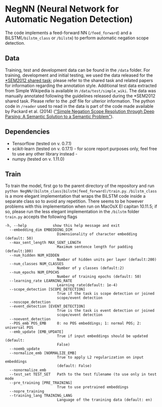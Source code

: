 # NegNN (Neural Network for Automatic Negation Detection)

The code implements a feed-forward NN (```/feed_forward```) and a BiLSTM(```/bilstm_class``` or ```/bilstm```) to perform automatic negation scope detection. 

## Data
Training, test and development data can be found in the ```/data``` folder.
For training, development and initial testing, we used the data released for the [*SEM2012 shared task](http://www.clips.ua.ac.be/sem2012-st-neg/); please refer to the shared task and related papers for information regarding the annotation style.
Additional test data extracted from Simple Wikipedia is available in ```/data/test/simple_wiki```. The data was manually annotated following the guidelines released during the *SEM2012 shared task. Please refer to the .pdf file for ulterior information.
The python code in ```/reader``` used to read in the data is part of the code made available by Packard et al. (2014) (["Simple Negation Scope Resolution through Deep Parsing: A Semantic Solution to a Semantic Problem"](https://aclweb.org/anthology/P/P14/P14-1007.pdf)).

## Dependencies
- Tensorflow (tested on v. 0.7.1)
- scikit-learn (tested on v. 0.17.1) - for score report purposes only, feel free to use any other library instead -
- numpy (tested on v. 1.11.0)

## Train
To train the model, first go to the parent directory of the repository and run ```python NegNN/(bilstm_class|bilstm|feed_forward)/train.py```. ```/bilstm_class``` is a more elegant implementation that wraps the BiLSTM code inside a separate class so to avoid any repetition. There seems to be however problems with this implementation when run on MacOsX El capitan 10.11.5; if so, please run the less elegant implementation in the ```/bilstm``` folder
```train.py``` accepts the following flags
```
-h, --help            show this help message and exit
  --embedding_dim EMBEDDING_DIM
                        Dimensionality of character embedding (default: 50)
  --max_sent_length MAX_SENT_LENGTH
                        Maximum sentence length for padding (default:100)
  --num_hidden NUM_HIDDEN
                        Number of hidden units per layer (default:200)
  --num_classes NUM_CLASSES
                        Number of y classes (default:2)
  --num_epochs NUM_EPOCHS
                        Number of training epochs (default: 50)
  --learning_rate LEARNING_RATE
                        Learning rate(default: 1e-4)
  --scope_detection [SCOPE_DETECTION]
                        True if the task is scope detection or joined
                        scope/event detection
  --noscope_detection
  --event_detection [EVENT_DETECTION]
                        True is the task is event detection or joined
                        scope/event detection
  --noevent_detection
  --POS_emb POS_EMB     0: no POS embeddings; 1: normal POS; 2: universal POS
  --emb_update [EMB_UPDATE]
                        True if input embeddings should be updated (default:
                        False)
  --noemb_update
  --normalize_emb [NORMALIZE_EMB]
                        True to apply L2 regularization on input embeddings
                        (default: False)
  --nonormalize_emb
  --test_set TEST_SET   Path to the test filename (to use only in test mode
  --pre_training [PRE_TRAINING]
                        True to use pretrained embeddings
  --nopre_training
  --training_lang TRAINING_LANG
                        Language of the tranining data (default: en)
```

